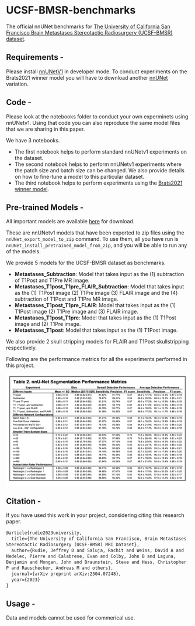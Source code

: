 # UCSF-BMSR-benchmarks

The official nnUNet benchmarks for [The University of California San Francisco Brain Metastases Stereotactic Radiosurgery (UCSF-BMSR) dataset](https://arxiv.org/abs/2304.07248).

## Requirements - 

Please install [nnUNetV1](https://github.com/MIC-DKFZ/nnUNet/tree/nnunetv1) in developer mode. To conduct experiments on the Brats2021 winner model you will have to download another [nnUNet](https://github.com/rixez/Brats21_KAIST_MRI_Lab) variation.

## Code - 

Please look at the notebooks folder to conduct your own experminets using nnUNetv1. Using that code you can also reproduce the same model files that we are sharing in this paper. 

We have 3 notebooks. 
- The first notebook helps to perform standard nnUNetv1 experiments on the dataset.
- The second notebook helps to perform nnUNetv1 experiments where the patch size and batch size can be changed. We also provide details on how to fine-tune a model to this particular dataset.
- The third notebook helps to perform experiments using the [Brats2021 winner model](https://github.com/rixez/Brats21_KAIST_MRI_Lab).

## Pre-trained Models -

All important models are available [here](https://drive.google.com/file/d/1JpiCMlaUI75FAI2O2kzbykxt8Oo930Do) for download. 

These are nnUNetv1 models that have been exported to zip files using the `nnUNet_export_model_to_zip` command. To use them, all you have run is `nnUNet_install_pretrained_model_from_zip`, and you will be able to run any of the models. 

We provide 5 models for the UCSF-BMSR dataset as benchmarks.
- **Metastases_Subtraction**: Model that takes input as the (1) subtraction of T1Post and T1Pre MR image.
- **Metastases_T1post_T1pre_FLAIR_Subtraction**: Model that takes input as the (1) T1Post image (2) T1Pre image (3) FLAIR image and the (4) subtraction of T1Post and T1Pre MR image.
- **Metastases_T1post_T1pre_FLAIR**: Model that takes input as the (1) T1Post image (2) T1Pre image and (3) FLAIR image.
- **Metastases_T1post_T1pre**: Model that takes input as the (1) T1Post image and (2) T1Pre image.
- **Metastases_T1post**: Model that takes input as the (1) T1Post image.

We also provide 2 skull stripping models for FLAIR and T1Post skullstripping respectively. 

Following are the performance metrics for all the experiments performed in this project. 

![Performance Metrics for nnUNet Segmentation Models](extras/benchmarks_performance.png)

## Citation - 

If you have used this work in your project, considering citing this research paper. 

```
@article{rudie2023university,
  title={The University of California San Francisco, Brain Metastases Stereotactic Radiosurgery (UCSF-BMSR) MRI Dataset},
  author={Rudie, Jeffrey D and Saluja, Rachit and Weiss, David A and Nedelec, Pierre and Calabrese, Evan and Colby, John B and Laguna, Benjamin and Mongan, John and Braunstein, Steve and Hess, Christopher P and Rauschecker, Andreas M and others},
  journal={arXiv preprint arXiv:2304.07248},
  year={2023}
}

```

## Usage - 

Data and models cannot be used for commerical use. 


